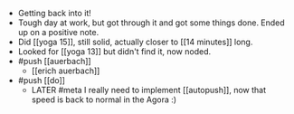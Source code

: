 - Getting back into it!
- Tough day at work, but got through it and got some things done. Ended up on a positive note.
- Did [[yoga 15]], still solid, actually closer to [[14 minutes]] long.
- Looked for [[yoga 13]] but didn't find it, now noded.
- #push [[auerbach]]
	- [[erich auerbach]]
- #push [[do]]
	- LATER #meta I really need to implement [[autopush]], now that speed is back to normal in the Agora :)